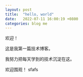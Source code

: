 ```yaml
---
layout: post
title:  "hello, world"
date:   2022-07-11 16:00:19 +0800
categories: blog me
---
```

欢迎！

这是我第一篇技术博客。

我努力把每天学到的技术沉淀在这。

欢迎围观！
sfafs
